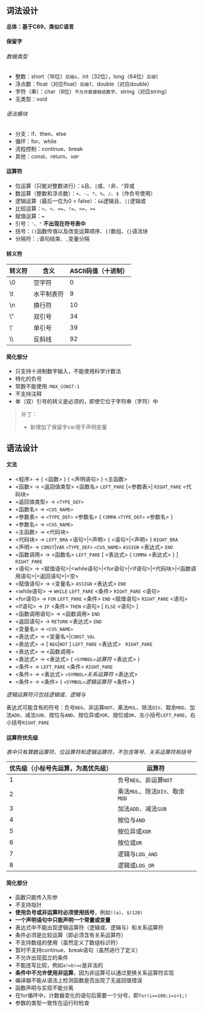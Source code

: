 ## 词法设计
**总体：基于C89，类似C语言**

#### 保留字

###### 数据类型

- 整数：short（16位）`后缀s`、int（32位），long（64位）`后缀l`
- 浮点数：float（对应float）`后缀f`、double（对应double）
- 字符（串）：char（8位）`不允许直接赋给数字`、string（对应string）
- 无类型：void

###### 语法模块

- 分支：if、then、else
- 循环：for、while
- 流程控制：continue、break
- 其他：const、return、*var*

#### 运算符

- 位运算（只能对整数进行）：`&`且、`|`或、`!`非、`^`异或
- 数运算（整数和浮点数）：`+`、`-`、`*`、`%`、`/`、`$`（作负号使用）
- 逻辑运算（最后一位为0 = false）：`&&`逻辑且、`||`逻辑或
- 比较运算：`>`、`<`、`==`、`!=`、`<=`、`>=`
- 赋值运算：`=`
- 引号：`'`、`"` **不出现在符号表中**
- 括号：`()`函数传值以及改变运算顺序、`[]`数组、`{}`语法块
- 分隔符：`;`语句结束、`,`变量分隔

#### 转义符

| 转义符 | 含义       | **ASCII**码值（十进制） |
| ------ | ---------- | ----------------------- |
| \\0    | 空字符     | 0                       |
| \\t    | 水平制表符 | 9                       |
| \\n    | 换行符     | 10                      |
| \\"    | 双引号     | 34                      |
| \\'    | 单引号     | 39                      |
| \\\\   | 反斜线     | 92                      |



#### 简化部分

- 只支持十进制数字输入，不能使用科学计数法
- 特化的负号
- 常数不能使用`-MAX_CONST-1`
- 不支持注释
- 单（双）引号的转义是必须的，即使它位于字符串（字符）中

> 补丁：
>
> - 新增加了保留字var用于声明变量

## 语法设计

#### 文法

- <程序> → { <函数> } { <声明语句> }  <主函数>
- <函数> → <返回值类型> <函数名> `LEFT_PARE` [<参数表>] `RIGHT_PARE` <代码块>
- <返回值类型> → `<TYPE_DEF>`
- <函数名> → `<CUS_NAME>`
- <参数表> → `<TYPE_DEF>` <参数名> { `COMMA` `<TYPE_DEF>` <参数名> }
- <参数名> → `<CUS_NAME>`
- <主函数> → <代码块>
- <代码块> → `LEFT_BRA` <语句>|<声明> {  <语句>|<声明>  } `RIGHT_BRA`
- <声明> → `CONST`|`VAR`  `<TYPE_DEF>`  `<CUS_NAME>`  `ASSIGN`  <表达式> `END`
- <函数调用> → <函数名> `LEFT_PARE` [ <表达式> { `COMMA` <表达式> } ] `RIGHT_PARE`
- <语句> → <赋值语句>|<while语句>|<for语句>|<if语句>|<代码块>|<函数调用语句>|<返回语句>|<空>  
- <赋值语句> → <变量名> `ASSIGN` <表达式> `END`
- <while语句> → `WHILE` `LEFT_PARE` <条件> `RIGHT_PARE` <语句>
- <for语句> → `FOR` `LEFT_PARE` <条件> `END` <赋值语句> `RIGHT_PARE` <语句>
- <if语句> → `IF` <条件> `THEN` <语句> [ `ELSE` <语句> ]
- <函数调用语句> → <函数调用>  `END`
- <返回语句> → `RETURN` <表达式> `END`
- <变量名> → `<CUS_NAME>`
- <表达式> → <变量名>|`CONST_VAL`
- <表达式> → [ `NEG`|`NOT` ]  `LEFT_PARE` <表达式> ` RIGHT_PARE`
- <表达式> → <函数调用> 
- <表达式> → <表达式>  { `<SYMBOL>`*运算符*   <表达式> }
- <条件> →  `LEFT_PARE` <条件> `RIGHT_PARE`
- <条件> → <表达式>  `<SYMBOL>`*关系运算符*   <表达式> 
- <条件> → <条件> { `<SYMBOL>`*逻辑运算符*  <条件> }

*逻辑运算符只包括逻辑或、逻辑与*

表达式可能含有的符号：负号`NEG`、非运算`NOT`、乘法`MUL`、除法`DIV`、取余`MOD`、加法`ADD`、减法`SUB`、按位与`AND`、按位异或`XOR`、按位或`OR`、左小括号`LEFT_PARE`、右小括号`RIGHT_PARE`

#### 运算符优先级

*表中只有算数运算符、位运算符和逻辑运算符，不包含等号、关系运算符和括号*

| 优先级（小标号先运算，为高优先级） | 运算符                          |
| ---------------------------------- | ------------------------------- |
| 1                                  | 负号`NEG`、非运算`NOT`          |
| 2                                  | 乘法`MUL`、除法`DIV`、取余`MOD` |
| 3                                  | 加法`ADD`、减法`SUB`            |
| 4                                  | 按位与`AND`                     |
| 5                                  | 按位异或`XOR`                   |
| 6                                  | 按位或`OR`                      |
| 7                                  | 逻辑与`LOG_AND`                 |
| 8                                  | 逻辑或`LOG_OR`                  |

#### 简化部分

- 函数只能传入形参
- 不支持指针
- **使用负号或非运算时必须使用括号**，例如`!(a)`、`$(120)`
- **一个声明语句中只能声明一个常量或变量**
- 表达式中不能出现逻辑运算符（逻辑或、逻辑与）和关系运算符
- 条件必须是比较运算（即必须含有关系运算符）
- 不支持数组的使用（虽然定义了数组标识符）
- 暂时不支持continue、break语句（虽然进行了定义）
- 不允许出现孤立的条件
- 不能连写比较，例如`a!=b!=c`是非法的
- **条件中不允许使用非运算**，因为非运算可以通过更换关系运算符实现
- 编译器不能从语法上检测函数是否出现了无返回值错误
- 函数声明与实现不能分离
- 在for循环中，计数器变化的语句后需要一个分号，即`for(i==100;i=i+1;)`
- 参数的类型一致性在运行时检查

